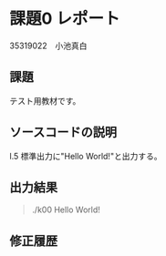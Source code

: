 # 課題0 レポート
35319022　小池真白


## 課題
テスト用教材です。


## ソースコードの説明
l.5 標準出力に"Hello World!"と出力する。



## 出力結果

> ./k00
> Hello World!

## 修正履歴

